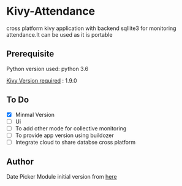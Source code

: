 # Kivy-Attendance
cross platform kivy application with backend sqllite3 for monitoring attendance.It can be used as it is portable
## Prerequisite
Python version used:  python 3.6

[Kivy Version required](https://kivy.org/#download) : 1.9.0

## To Do
- [x] Minmal Version
- [ ] Ui
- [ ] To add other mode for collective monitoring
- [ ] To provide app version using buildozer
- [ ] Integrate cloud to share databse cross platform
## Author
Date Picker Module initial version from [here](https://bitbucket.org/xxblx/kivycalendar)

